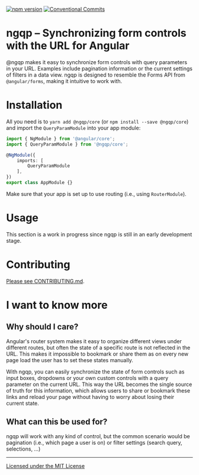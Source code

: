[![npm version](https://badge.fury.io/js/%40ngqp%2Fcore.svg)](https://www.npmjs.com/@ngqp/core)
[![Conventional Commits](https://img.shields.io/badge/Conventional%20Commits-1.0.0-yellow.svg)](https://conventionalcommits.org)

# ngqp – Synchronizing form controls with the URL for Angular

@ngqp makes it easy to synchronize form controls with query parameters in your URL. Examples include pagination information
or the current settings of filters in a data view. ngqp is designed to resemble the Forms API from `@angular/forms`, making
it intuitive to work with.

# Installation

All you need is to `yarn add @ngqp/core` (or `npm install --save @ngqp/core`) and import the `QueryParamModule` into your app module:

```typescript
import { NgModule } from '@angular/core';
import { QueryParamModule } from '@ngqp/core';

@NgModule({
    imports: [
        QueryParamModule
    ],
})
export class AppModule {}
```

Make sure that your app is set up to use routing (i.e., using `RouterModule`).

# Usage

This section is a work in progress since ngqp is still in an early development stage.

# Contributing

[Please see CONTRIBUTING.md][contributing].

# I want to know more

## Why should I care?

Angular's router system makes it easy to organize different views under different routes, but often the state of a specific
route is not reflected in the URL. This makes it impossible to bookmark or share them as on every new page load the user has
to set these states manually.

With ngqp, you can easily synchronize the state of form controls such as input boxes, dropdowns or your own custom controls
with a query parameter on the current URL. This way the URL becomes the single source of truth for this information, which
allows users to share or bookmark these links and reload your page without having to worry about losing their current state.

## What can this be used for?

ngqp will work with any kind of control, but the common scenario would be pagination (i.e., which page a user is on) or
filter settings (search query, selections, …)

---

[Licensed under the MIT License][license]

[license]: https://www.github.com/Airblader/ngqp/blob/master/LICENSE
[contributing]: https://www.github.com/Airblader/ngqp/blob/master/CONTRIBUTING.md